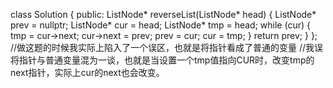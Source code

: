 class Solution {
public:
    ListNode* reverseList(ListNode* head) {
        ListNode* prev = nullptr;
        ListNode* cur = head;
        ListNode* tmp = head;
        while (cur) {
            tmp = cur->next;
            cur->next = prev;
            prev = cur;
            cur = tmp;
        }
        return prev;
    }
};
//做这题的时候我实际上陷入了一个误区，也就是将指针看成了普通的变量
//我误将指针与普通变量混为一谈，也就是当设置一个tmp值指向CUR时，改变tmp的next指针，实际上cur的next也会改变。